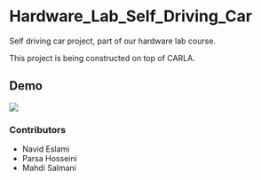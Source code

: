 # Hardware_Lab_Self_Driving_Car
Self driving car project, part of our hardware lab course.

This project is being constructed on top of CARLA.
## Demo
![](demo.gif)

### Contributors
* Navid Eslami
* Parsa   Hosseini
* Mahdi   Salmani
